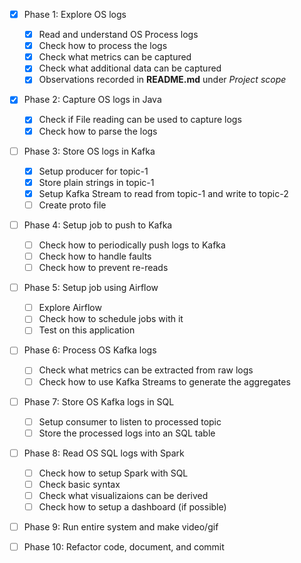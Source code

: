 - [x] Phase 1: Explore OS logs
    - [x] Read and understand OS Process logs
    - [x] Check how to process the logs
    - [x] Check what metrics can be captured
    - [x] Check what additional data can be captured
    - [x] Observations recorded in **README.md** under *Project scope*

- [x] Phase 2: Capture OS logs in Java
    - [x] Check if File reading can be used to capture logs
    - [x] Check how to parse the logs

- [ ] Phase 3: Store OS logs in Kafka
    - [x] Setup producer for topic-1
    - [x] Store plain strings in topic-1
    - [x] Setup Kafka Stream to read from topic-1 and write to topic-2
    - [ ] Create proto file

- [ ] Phase 4: Setup job to push to Kafka
    - [ ] Check how to periodically push logs to Kafka
    - [ ] Check how to handle faults
    - [ ] Check how to prevent re-reads

- [ ] Phase 5: Setup job using Airflow
    - [ ] Explore Airflow
    - [ ] Check how to schedule jobs with it
    - [ ] Test on this application

- [ ] Phase 6: Process OS Kafka logs
    - [ ] Check what metrics can be extracted from raw logs
    - [ ] Check how to use Kafka Streams to generate the aggregates

- [ ] Phase 7: Store OS Kafka logs in SQL
    - [ ] Setup consumer to listen to processed topic
    - [ ] Store the processed logs into an SQL table

- [ ] Phase 8: Read OS SQL logs with Spark
    - [ ] Check how to setup Spark with SQL
    - [ ] Check basic syntax
    - [ ] Check what visualizaions can be derived
    - [ ] Check how to setup a dashboard (if possible)

- [ ] Phase 9: Run entire system and make video/gif

- [ ] Phase 10: Refactor code, document, and commit
